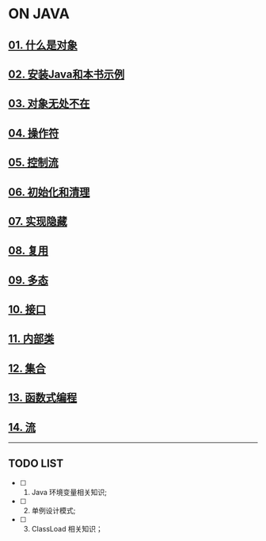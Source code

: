 # ON JAVA

## [01. 什么是对象](./01_什么是对象.md)

## [02. 安装Java和本书示例](./01_什么是对象.md)

## [03. 对象无处不在](./03_对象无处不在.md)

## [04. 操作符](./04_操作符.md)

## [05. 控制流](./05_控制流.md)

## [06. 初始化和清理](./06_初始化和清理.md)

## [07. 实现隐藏](./07_实现隐藏.md)

## [08. 复用](./08_复用.md)

## [09. 多态](./09_多态.md)

## [10. 接口](./10_接口.md)

## [11. 内部类](./11_内部类.md)

## [12. 集合](./12_集合.md)

## [13. 函数式编程](./13_函数式编程.md)

## [14. 流](./14_流.md)

---

## TODO LIST

- [ ] 1. Java 环境变量相关知识;
- [ ] 2. 单例设计模式;
- [ ] 3. ClassLoad 相关知识；